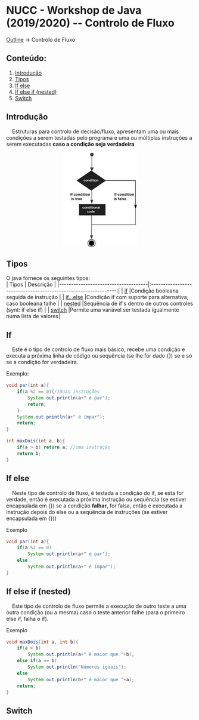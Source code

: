 # NUCC - Workshop de Java (2019/2020) -- Controlo de Fluxo
[Outline](https://github.com/eamorgado/NUCC-2019-2020-Java/blob/master/README.md) -> Controlo de Fluxo
## Conteúdo:
1.  [Introdução](#Introdução)  
2.  [Tipos](#Tipos)  
3.  [If else](#If-else)  
4.  [If else if (nested)](#If-else-if-(nested))  
5.  [Switch](#Switch)  

## Introdução
&nbsp;&nbsp;&nbsp;&nbsp;Estruturas para controlo de decisão/fluxo, apresentam uma ou mais condições a serem testadas pelo programa e uma ou múltiplas instruções a serem executadas **caso a condição seja verdadeira**

<p align="center">
  <img alt="Diagrama de fluxo para controlo"src="https://github.com/eamorgado/NUCC-2019-2020-Java/blob/master/Assets/images/control-flow.jfif">
</p>

## Tipos
O java fornece os seguintes tipos:  
| Tipos                               | Descrição                                                       |
|-------------------------------------|:---------------------------------------------------------------:|
| [if](#If)                           |Condição booleana seguida de instrução                           |
| [if...else](#If-else)               |Condição if com suporte para alternativa, caso booleana falhe    |
| [nested](##If-else-if-(nested))     |Sequência de if's dentro de outros controles (synt: if else if)  |
| [switch](#Switch)                   |Permite uma variável ser testada igualmente numa lista de valores|

## If
&nbsp;&nbsp;&nbsp;&nbsp;Este é o tipo de controlo de fluxo mais básico, recebe uma condição e executa a próxima linha de código ou sequência (se lhe for dado {}) se e só se a condição for verdadeira.

Exemplo:
```Java
void par(int a){
    if(a %2 == 0){//Duas instruções
        System.out.println(a+" é par");
        return;
    }
    System.out.println(a+" é ímpar");
    return;
}
```
```Java 
int maxDois(int a, b){
    if(a > b) return a; //uma instrução
    return b;
}
```

## If else
&nbsp;&nbsp;&nbsp;&nbsp;Neste tipo de controlo de fluxo, é testada a condição do if, se esta for verdade, então é executada a próxima instrução ou sequência (se estiver encapsulada em {}) se a condição **falhar**, for falsa, então é executada a instrução depois do else ou a sequência de instruções (se estiver encapsulada em {}))

Exemplo
```Java
void par(int a){
    if(a %2 == 0)
        System.out.println(a+" é par");
    else 
        System.out.println(a+" é ímpar");
}
```

## If else if (nested)
&nbsp;&nbsp;&nbsp;&nbsp;Este tipo de controlo de fluxo permite a execução de outro teste a uma outra condição (ou a mesma) caso o teste anterior falhe (para o primeiro else if, falha o if).

Exemplo
```Java
void maxDois(int a, int b){
    if(a > b)
        System.out.println(a+" é maior que "+b);
    else if(a == b) 
        System.out.println("Números iguais");
    else 
        System.out.println(b+" é maior que "+a);
    return;
}
```

## Switch